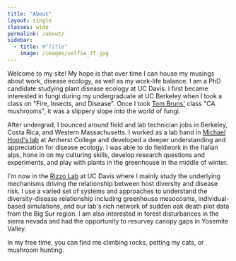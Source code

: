 ```yaml
---
title: "About"
layout: single
classes: wide
permalink: /about/
sidebar:
  - title: #"Title"
    image: /images/selfie_JT.jpg
---
```


Welcome to my site! My hope is that over time I can house my musings about work, disease ecology, as well as my work-life balance. I am a PhD candidate studying plant disease ecology at UC Davis. I first became interested in fungi during my undergraduate at UC Berkeley when I took a class on "Fire, Insects, and Disease". Once I took [Tom Bruns'](https://nature.berkeley.edu/brunslab/) class "CA mushrooms", it was a slippery slope into the world of fungi.  

After undergrad, I bounced around field and lab technician jobs in Berkeley, Costa Rica, and Western Massachusetts. I worked as a lab hand in [Michael Hood's lab](https://www.amherst.edu/people/facstaff/mhood) at Amherst College and developed a deeper understanding and appreciation for disease ecology. I was able to do fieldwork in the Italian alps, hone in on my culturing skills, develop research questions and experiments, and play with plants in the greenhouse in the middle of winter.  

I'm now in the [Rizzo Lab](https://ucanr.edu/sites/rizzolab/) at UC Davis where I mainly study the underlying mechanisms driving the relationship between host diversity and disease risk. I use a varied set of systems and approaches to understand the diversity-disease relationship including greenhouse mesocosms, individual-based simulations, and our lab's rich network of sudden oak death plot data from the Big Sur region. I am also interested in forest disturbances in the sierra nevada and had the opportunity to resurvey canopy gaps in Yosemite Valley.   

In my free time, you can find me climbing rocks, petting my cats, or mushroom hunting.  